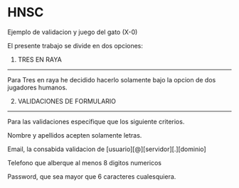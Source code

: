 HNSC
======

Ejemplo de validacion y juego del gato (X-0)

El presente trabajo se divide en dos opciones: 

1. TRES EN RAYA
-----------------
Para Tres en raya he decidido hacerlo solamente bajo la opcion de dos jugadores humanos.

2. VALIDACIONES DE FORMULARIO
------------------------------
Para las validaciones especifique que los siguiente criterios.

Nombre y apellidos acepten solamente letras.

Email, la consabida validacion de [usuario][@][servidor][.][dominio]

Telefono que alberque al menos 8 digitos numericos

Password, que sea mayor que 6 caracteres cualesquiera.